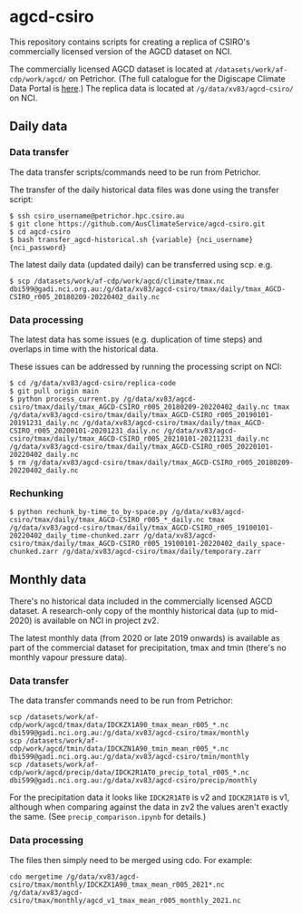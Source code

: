 # agcd-csiro

This repository contains scripts for creating a replica of CSIRO's commercially licensed version of the AGCD dataset on NCI.

The commercially licensed AGCD dataset is located at `/datasets/work/af-cdp/work/agcd/` on Petrichor.
(The full catalogue for the Digiscape Climate Data Portal is [here](https://data-cbr.it.csiro.au/thredds/catalog/catch_all/Digiscape_Climate_Data_Portal/catalog.html).)
The replica data is located at `/g/data/xv83/agcd-csiro/` on NCI.

## Daily data

### Data transfer

The data transfer scripts/commands need to be run from Petrichor.

The transfer of the daily historical data files was done using the transfer script:
```
$ ssh csiro_username@petrichor.hpc.csiro.au
$ git clone https://github.com/AusClimateService/agcd-csiro.git
$ cd agcd-csiro
$ bash transfer_agcd-historical.sh {variable} {nci_username} {nci_password}
```

The latest daily data (updated daily) can be transferred using scp. e.g.
```
$ scp /datasets/work/af-cdp/work/agcd/climate/tmax.nc dbi599@gadi.nci.org.au:/g/data/xv83/agcd-csiro/tmax/daily/tmax_AGCD-CSIRO_r005_20180209-20220402_daily.nc
```

### Data processing

The latest data has some issues (e.g. duplication of time steps) and
overlaps in time with the historical data.

These issues can be addressed by running the processing script on NCI:

```
$ cd /g/data/xv83/agcd-csiro/replica-code
$ git pull origin main
$ python process_current.py /g/data/xv83/agcd-csiro/tmax/daily/tmax_AGCD-CSIRO_r005_20180209-20220402_daily.nc tmax /g/data/xv83/agcd-csiro/tmax/daily/tmax_AGCD-CSIRO_r005_20190101-20191231_daily.nc /g/data/xv83/agcd-csiro/tmax/daily/tmax_AGCD-CSIRO_r005_20200101-20201231_daily.nc /g/data/xv83/agcd-csiro/tmax/daily/tmax_AGCD-CSIRO_r005_20210101-20211231_daily.nc /g/data/xv83/agcd-csiro/tmax/daily/tmax_AGCD-CSIRO_r005_20220101-20220402_daily.nc
$ rm /g/data/xv83/agcd-csiro/tmax/daily/tmax_AGCD-CSIRO_r005_20180209-20220402_daily.nc
```

### Rechunking

```
$ python rechunk_by-time_to_by-space.py /g/data/xv83/agcd-csiro/tmax/daily/tmax_AGCD-CSIRO_r005_*_daily.nc tmax /g/data/xv83/agcd-csiro/tmax/daily/tmax_AGCD-CSIRO_r005_19100101-20220402_daily_time-chunked.zarr /g/data/xv83/agcd-csiro/tmax/daily/tmax_AGCD-CSIRO_r005_19100101-20220402_daily_space-chunked.zarr /g/data/xv83/agcd-csiro/tmax/daily/temporary.zarr
```

## Monthly data

There's no historical data included in the commercially licensed AGCD dataset.
A research-only copy of the monthly historical data (up to mid-2020) is available on NCI in project zv2.

The latest monthly data (from 2020 or late 2019 onwards) is available as part of the commercial dataset
for precipitation, tmax and tmin (there's no monthly vapour pressure data).

### Data transfer

The data transfer commands need to be run from Petrichor:
```
scp /datasets/work/af-cdp/work/agcd/tmax/data/IDCKZX1A90_tmax_mean_r005_*.nc dbi599@gadi.nci.org.au:/g/data/xv83/agcd-csiro/tmax/monthly
scp /datasets/work/af-cdp/work/agcd/tmin/data/IDCKZN1A90_tmin_mean_r005_*.nc dbi599@gadi.nci.org.au:/g/data/xv83/agcd-csiro/tmin/monthly
scp /datasets/work/af-cdp/work/agcd/precip/data/IDCK2R1AT0_precip_total_r005_*.nc dbi599@gadi.nci.org.au:/g/data/xv83/agcd-csiro/precip/monthly
```

For the precipitation data it looks like `IDCK2R1AT0` is v2 and `IDCKZR1AT0` is v1,
although when comparing against the data in zv2 the values aren't exactly the same.
(See `precip_comparison.ipynb` for details.)

### Data processing

The files then simply need to be merged using cdo. For example:
```
cdo mergetime /g/data/xv83/agcd-csiro/tmax/monthly/IDCKZX1A90_tmax_mean_r005_2021*.nc /g/data/xv83/agcd-csiro/tmax/monthly/agcd_v1_tmax_mean_r005_monthly_2021.nc
```

